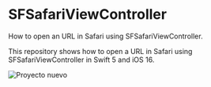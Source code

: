 # SFSafariViewController
How to open an URL in Safari using SFSafariViewController.

This repository shows how to open a URL in Safari using SFSafariViewController in Swift 5 and iOS 16.



![Proyecto nuevo](https://user-images.githubusercontent.com/39737203/211273701-7c9f1801-ffc9-4473-8057-0cd548567e3d.png)
